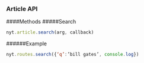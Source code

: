 ### Article API
####Methods
#####Search
```javascript
nyt.article.search(arg, callback)
```
######Example
```javascript
nyt.routes.search({‘q’:’bill gates’, console.log})
```
